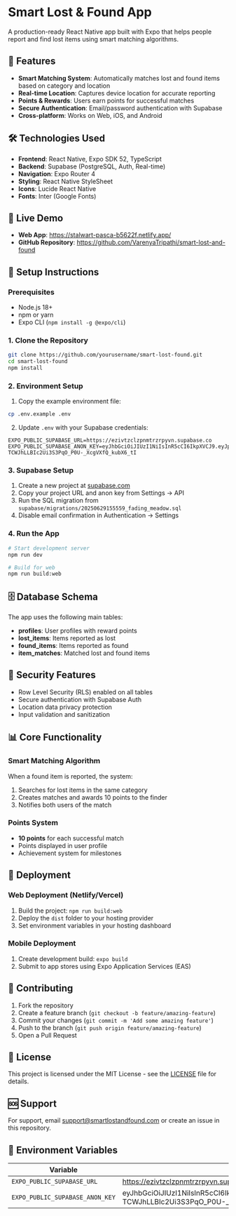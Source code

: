 # Smart Lost & Found App

A production-ready React Native app built with Expo that helps people report and find lost items using smart matching algorithms.

## 🚀 Features

- **Smart Matching System**: Automatically matches lost and found items based on category and location
- **Real-time Location**: Captures device location for accurate reporting
- **Points & Rewards**: Users earn points for successful matches
- **Secure Authentication**: Email/password authentication with Supabase
- **Cross-platform**: Works on Web, iOS, and Android

## 🛠 Technologies Used

- **Frontend**: React Native, Expo SDK 52, TypeScript
- **Backend**: Supabase (PostgreSQL, Auth, Real-time)
- **Navigation**: Expo Router 4
- **Styling**: React Native StyleSheet
- **Icons**: Lucide React Native
- **Fonts**: Inter (Google Fonts)

## 📱 Live Demo

- **Web App**: https://stalwart-pasca-b5622f.netlify.app/
- **GitHub Repository**: https://github.com/VarenyaTripathi/smart-lost-and-found

## 🔧 Setup Instructions

### Prerequisites

- Node.js 18+ 
- npm or yarn
- Expo CLI (`npm install -g @expo/cli`)

### 1. Clone the Repository

```bash
git clone https://github.com/yourusername/smart-lost-found.git
cd smart-lost-found
npm install
```

### 2. Environment Setup

1. Copy the example environment file:
```bash
cp .env.example .env
```

2. Update `.env` with your Supabase credentials:
```env
EXPO_PUBLIC_SUPABASE_URL=https://ezivtzclzpnmtrzrpyvn.supabase.co
EXPO_PUBLIC_SUPABASE_ANON_KEY=eyJhbGciOiJIUzI1NiIsInR5cCI6IkpXVCJ9.eyJpc3MiOiJzdXBhYmFzZSIsInJlZiI6ImV6aXZ0emNsenBubXRyenJweXZuIiwicm9sZSI6ImFub24iLCJpYXQiOjE3NTA5NjI0MzIsImV4cCI6MjA2NjUzODQzMn0.u-TCWJhLLBIc2Ui3S3PqO_P0U-_XcgVXfQ_kubX6_tI
```

### 3. Supabase Setup

1. Create a new project at [supabase.com](https://supabase.com)
2. Copy your project URL and anon key from Settings → API
3. Run the SQL migration from `supabase/migrations/20250629155559_fading_meadow.sql`
4. Disable email confirmation in Authentication → Settings

### 4. Run the App

```bash
# Start development server
npm run dev

# Build for web
npm run build:web
```

## 🗄️ Database Schema

The app uses the following main tables:

- **profiles**: User profiles with reward points
- **lost_items**: Items reported as lost
- **found_items**: Items reported as found  
- **item_matches**: Matched lost and found items

## 🔐 Security Features

- Row Level Security (RLS) enabled on all tables
- Secure authentication with Supabase Auth
- Location data privacy protection
- Input validation and sanitization

## 📊 Core Functionality

### Smart Matching Algorithm

When a found item is reported, the system:
1. Searches for lost items in the same category
2. Creates matches and awards 10 points to the finder
3. Notifies both users of the match

### Points System

- **10 points** for each successful match
- Points displayed in user profile
- Achievement system for milestones

## 🚀 Deployment

### Web Deployment (Netlify/Vercel)

1. Build the project: `npm run build:web`
2. Deploy the `dist` folder to your hosting provider
3. Set environment variables in your hosting dashboard

### Mobile Deployment

1. Create development build: `expo build`
2. Submit to app stores using Expo Application Services (EAS)

## 🤝 Contributing

1. Fork the repository
2. Create a feature branch (`git checkout -b feature/amazing-feature`)
3. Commit your changes (`git commit -m 'Add some amazing feature'`)
4. Push to the branch (`git push origin feature/amazing-feature`)
5. Open a Pull Request

## 📄 License

This project is licensed under the MIT License - see the [LICENSE](LICENSE) file for details.

## 🆘 Support

For support, email support@smartlostandfound.com or create an issue in this repository.

## 🔧 Environment Variables

| Variable | Description | Required |
|----------|-------------|----------|
| `EXPO_PUBLIC_SUPABASE_URL` | https://ezivtzclzpnmtrzrpyvn.supabase.co | Yes |
| `EXPO_PUBLIC_SUPABASE_ANON_KEY` | eyJhbGciOiJIUzI1NiIsInR5cCI6IkpXVCJ9.eyJpc3MiOiJzdXBhYmFzZSIsInJlZiI6ImV6aXZ0emNsenBubXRyenJweXZuIiwicm9sZSI6ImFub24iLCJpYXQiOjE3NTA5NjI0MzIsImV4cCI6MjA2NjUzODQzMn0.u-TCWJhLLBIc2Ui3S3PqO_P0U-_XcgVXfQ_kubX6_tI | Yes |

